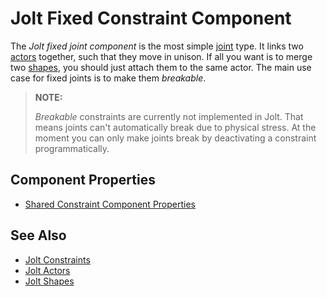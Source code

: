 # Jolt Fixed Constraint Component

The *Jolt fixed joint component* is the most simple [joint](jolt-constraints.md) type. It links two [actors](../actors/jolt-actors.md) together, such that they move in unison. If all you want is to merge two [shapes](../collision-shapes/jolt-shapes.md), you should just attach them to the same actor. The main use case for fixed joints is to make them *breakable*.

> **NOTE:**
>
> *Breakable* constraints are currently not implemented in Jolt.
> That means joints can't automatically break due to physical stress. At the moment you can only make
> joints break by deactivating a constraint programmatically.

<!-- 
<video src="media/fixed-joint.webm" width="600" height="600" autoplay loop></video>

Fixed joints can be used to set up very simple destructible objects.
-->

## Component Properties

* [Shared Constraint Component Properties](jolt-constraints.md#shared-constraint-component-properties)

## See Also

* [Jolt Constraints](jolt-constraints.md)
* [Jolt Actors](../actors/jolt-actors.md)
* [Jolt Shapes](../collision-shapes/jolt-shapes.md)